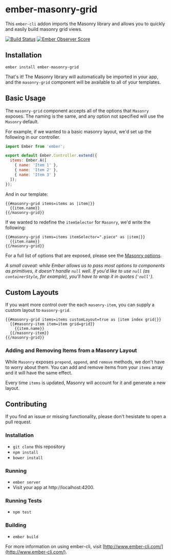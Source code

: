 # ember-masonry-grid

This `ember-cli` addon imports the Masonry library and allows you to quickly and easily build masonry grid views.

[![Build Status](https://travis-ci.org/gmurphey/ember-masonry-grid.svg?branch=master)](https://travis-ci.org/gmurphey/ember-masonry-grid) [![Ember Observer Score](http://emberobserver.com/badges/ember-masonry-grid.svg)](http://emberobserver.com/addons/ember-masonry-grid)

## Installation
`ember install ember-masonry-grid`

That's it! The Masonry library will automatically be imported in your app, and the `masonry-grid` component will be available to all of your templates.

## Basic Usage
The `masonry-grid` component accepts all of the options that `Masonry` exposes. The naming is the same, and any option not specified will use the `Masonry` default.

For example, if we wanted to a basic masonry layout, we'd set up the following in our controller.

``` javascript
import Ember from 'ember';

export default Ember.Controller.extend({
  items: Ember.A([
    { name: 'Item 1' },
    { name: 'Item 2' },
    { name: 'Item 3' }
  ]);
});
```

And in our template:

```
{{#masonry-grid items=items as |item|}}
  {{item.name}}
{{/masonry-grid}}
```

If we wanted to redefine the `itemSelector` for `Masonry`, we'd write the following:

```
{{#masonry-grid items=items itemSelector=".piece" as |item|}}
  {{item.name}}
{{/masonry-grid}}
```

For a full list of options that are exposed, please see the [Masonry options](http://masonry.desandro.com/options.html).

*A small caveat: while Ember allows us to pass most options to components as primitives, it doesn't handle `null` well. If you'd like to use `null` (as `containerStyle`, for example), you'll have to wrap it in quotes (`'null'`).*

## Custom Layouts

If you want more control over the each `masonry-item`, you can supply a custom layout to `masonry-grid`.

```
{{#masonry-grid items=items customLayout=true as |item index grid|}}
  {{#masonry-item item=item grid=grid}}
    {{item.name}}
  {{/masonry-item}}
{{/masonry-grid}}
```

### Adding and Removing Items from a Masonry Layout

While `Masonry` exposes `prepend`, `append`, and `remove` methods, we don't have to worry about them. You can add and remove items from your `items` array and it will have the same effect.

Every time `items` is updated, Masonry will account for it and generate a new layout.

## Contributing
If you find an issue or missing functionality, please don't hesistate to open a pull request.

### Installation
* `git clone` this repository
* `npm install`
* `bower install`

### Running
* `ember server`
* Visit your app at http://localhost:4200.

### Running Tests
* `npm test`

### Building
* `ember build`

For more information on using ember-cli, visit [http://www.ember-cli.com/](http://www.ember-cli.com/).
